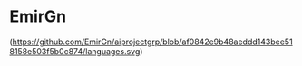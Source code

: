 # EmirGn
(https://github.com/EmirGn/aiprojectgrp/blob/af0842e9b48aeddd143bee518158e503f5b0c874/languages.svg)
